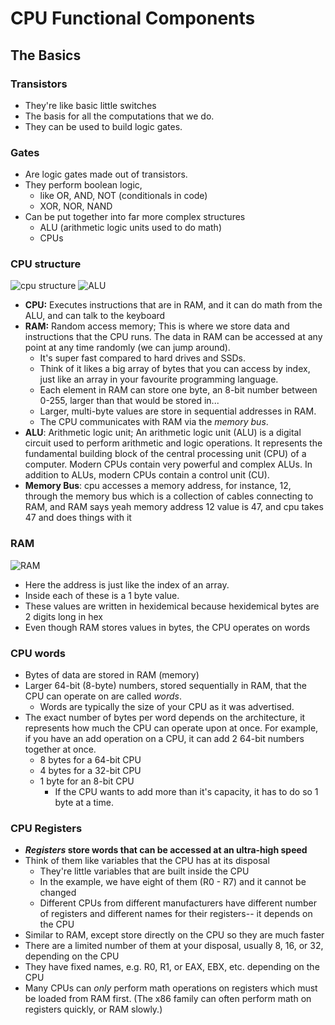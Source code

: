 # CPU Functional Components

## The Basics

### Transistors 

- They're like basic little switches
- The basis for all the computations that we do.
- They can be used to build logic gates.

### Gates

- Are logic gates made out of transistors. 
- They perform boolean logic, 
  - like OR, AND, NOT (conditionals in code)
  - XOR, NOR, NAND
- Can be put together into far more complex structures
  - ALU (arithmetic logic units used to do math)
  - CPUs

### CPU structure

![cpu structure](https://i.imgur.com/zEiv1ln.png)
![ALU](http://www.mathcs.emory.edu/~jallen/Courses/355/Syllabus/1-circuits/alu-func.gif)

- **CPU:** Executes instructions that are in RAM, and it can do math from the ALU, and can talk to the keyboard
- **RAM:** Random access memory; This is where we store data and instructions that the CPU runs. The data in RAM can be accessed at any point at any time randomly (we can jump around).
  - It's super fast compared to hard drives and SSDs. 
  - Think of it likes a big array of bytes that you can access by index, just like an array in your favourite programming language.
  - Each element in RAM can store one byte, an 8-bit number between 0-255, larger than that would be stored in...
  - Larger, multi-byte values are store in sequential addresses in RAM.
  - The CPU communicates with RAM via the _memory bus_.
- **ALU**: Arithmetic logic unit; An arithmetic logic unit (ALU) is a digital circuit used to perform arithmetic and logic operations. It represents the fundamental building block of the central processing unit (CPU) of a computer. Modern CPUs contain very powerful and complex ALUs. In addition to ALUs, modern CPUs contain a control unit (CU).
- **Memory Bus**: cpu accesses a memory address, for instance, 12, through the memory bus which is a collection of cables connecting to RAM, and RAM says yeah memory address 12 value is 47, and cpu takes 47 and does things with it

### RAM

![RAM](https://i.imgur.com/vs8XaG0.png)

- Here the address is just like the index of an array.
- Inside each of these is a 1 byte value.
- These values are written in hexidemical because hexidemical bytes are 2 digits long in hex
- Even though RAM stores values in bytes, the CPU operates on words

### CPU words

- Bytes of data are stored in RAM (memory)
- Larger 64-bit (8-byte) numbers, stored sequentially in RAM, that the CPU can operate on are called _words_.
  - Words are typically the size of your CPU as it was advertised.
- The exact number of bytes per word depends on the architecture, it represents how much the CPU can operate upon at once. For example, if you have an add operation on a CPU, it can add 2 64-bit numbers together at once.
  - 8 bytes for a 64-bit CPU
  - 4 bytes for a 32-bit CPU
  - 1 byte for an 8-bit CPU
    - If the CPU wants to add more than it's capacity, it has to do so 1 byte at a time.

### CPU Registers

- **_Registers_ store words that can be accessed at an ultra-high speed**
- Think of them like variables that the CPU has at its disposal
  - They're little variables that are built inside the CPU
  - In the example, we have eight of them (R0 - R7) and it cannot be changed
  - Different CPUs from different manufacturers have different number of registers and different names for their registers-- it depends on the CPU
- Similar to RAM, except store directly on the CPU so they are much faster
- There are a limited number of them at your disposal, usually 8, 16, or 32, depending on the CPU
- They have fixed names, e.g. R0, R1, or EAX, EBX, etc. depending on the CPU
- Many CPUs can _only_ perform math operations on registers which must be loaded from RAM first. (The x86 family can often perform math on registers quickly, or RAM slowly.)
